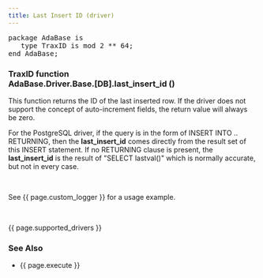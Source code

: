 ```yaml
---
title: Last Insert ID (driver)
---
```


<div class="leftside">
<pre class="code">
package AdaBase is
   type TraxID is mod 2 ** 64;
end AdaBase;
</pre>
<h3>TraxID function<br/>
AdaBase.Driver.Base.[DB].last_insert_id ()</h3>
<p>This function returns the ID of the last inserted row.  If the
driver does not support the concept of auto-increment fields, the
return value will always be zero.</p>
<p>
For the PostgreSQL driver, if the query is in the form of
INSERT INTO .. RETURNING, then the <b>last_insert_id</b> comes directly
from the result set of this INSERT statement.  If no RETURNING clause is
present, the <b>last_insert_id</b> is the result of "SELECT lastval()"
which is normally accurate, but not in every case.
</p>
<br/>
<p class="caption">See {{ page.custom_logger }} for a usage example.</p>
<br/>
<p>{{ page.supported_drivers }}</p>
</div>
<div class="sidenav">
  <h3>See Also</h3>
  <ul>
    <li>{{ page.execute }}</li>
  </ul>
</div>
